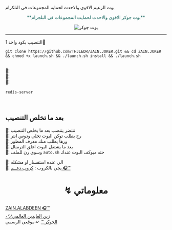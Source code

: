 ﻿بوت الزعيم الاقوى والاحدث لحمايه المجموعات في التلكرام

 <p align="center" style="color: #14635c;" > **بوت جوكر الاقوى والاحدث لحمايت المجموعات في التلجرام**

<p align="center"><img src="جوكر.pna" alt="بوت جوكر" title="بوت جوكر">

***

  
 التنصيب بكود واحد 1💯
 
 `git clone https://github.com/TH3LEDR/ZAIN.JOKER.git && cd ZAIN.JOKER && chmod +x launch.sh && ./launch.sh install && ./launch.sh`
 
<br>💢¦ 
<br>💢¦ 
<br>💢¦ 
<br><br>     `redis-server`<br>





<br>

## بعد ما تخلص التنصيب 


💢¦ تنتضر يتنصب بعد ما يخلص التنصيب
<br>💢¦ رح يطلب توكن البوت تخلي ودوس انتر
<br>💢¦ ورها يطلب منك معرف المطور
<br>💢¦ بعد ما يشتغل البوت اغلق الترمنال
<br>💢¦ وسوي رن للملف `auto.sh` حته ميوكف البوت عندك

💢¦ الي عنده استفسار او مشكله <br>
💢¦  يجي بالكروب : [كروب دعــم 🎧™](https://telegram.me/lljokerll)<br>


# <p align="center"> ↯ معلوماتي 

  [ZAIN.ALABDEEN 🎧™](https://telegram.me/TH3LEDR) <br>
  [٠ツزين العابدين العالمي](https://telegram.me/AL_RAKN) <br>
  [الجوكر ™](https://telegram.me/llJOKERll) ↜ موقعي الرسمي 
